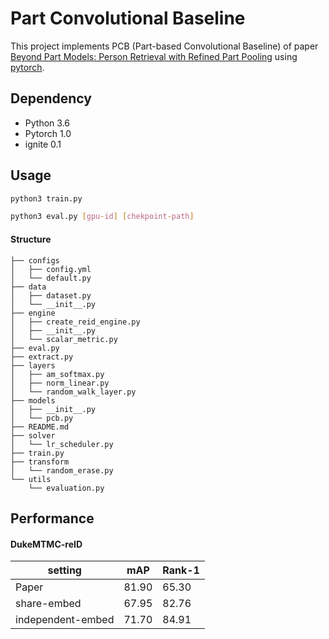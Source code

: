 # Part Convolutional Baseline

This project implements PCB (Part-based Convolutional Baseline) of paper [Beyond Part Models: Person Retrieval with Refined Part Pooling](https://arxiv.org/abs/1711.09349) using [pytorch](https://github.com/pytorch/pytorch).

## Dependency

* Python 3.6
* Pytorch 1.0
* ignite 0.1

## Usage

```bash
python3 train.py
```

```bash
python3 eval.py [gpu-id] [chekpoint-path] 
```



#### Structure

```
├── configs
│   ├── config.yml
│   └── default.py
├── data
│   ├── dataset.py
│   └── __init__.py
├── engine
│   ├── create_reid_engine.py
│   ├── __init__.py
│   └── scalar_metric.py
├── eval.py
├── extract.py
├── layers
│   ├── am_softmax.py
│   ├── norm_linear.py
│   └── random_walk_layer.py
├── models
│   ├── __init__.py
│   └── pcb.py
├── README.md
├── solver
│   └── lr_scheduler.py
├── train.py
├── transform
│   └── random_erase.py
└── utils
    └── evaluation.py

```



## Performance

#### DukeMTMC-reID

| setting | mAP   | Rank-1 |
| ------- | ----- | ------ |
| Paper   | 81.90 | 65.30  |
| share-embed | 67.95  | 82.76   |
| independent-embed  | 71.70 |  84.91  | 

